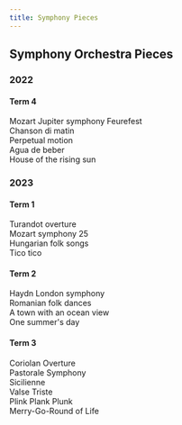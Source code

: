 ```yaml
---
title: Symphony Pieces
---
```


## Symphony Orchestra Pieces
### 2022
#### Term 4
Mozart Jupiter symphony
Feurefest  
Chanson di matin  
Perpetual motion  
Agua de beber  
House of the rising sun  

### 2023
#### Term 1
Turandot overture  
Mozart symphony 25  
Hungarian folk songs  
Tico tico  

#### Term 2
Haydn London symphony  
Romanian folk dances  
A town with an ocean view  
One summer's day  

#### Term 3
Coriolan Overture  
Pastorale Symphony  
Sicilienne  
Valse Triste  
Plink Plank Plunk  
Merry-Go-Round of Life